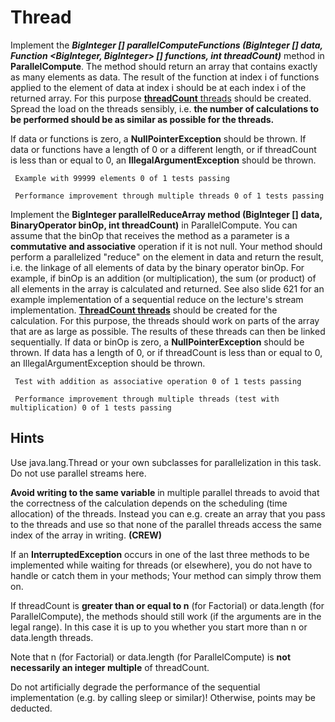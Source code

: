 # Thread

Implement the ***BigInteger [] parallelComputeFunctions (BigInteger [] data, Function <BigInteger, BigInteger> [] functions, int threadCount)*** method in **ParallelCompute**. The method should return an array that contains exactly as many elements as data. The result of the function at index i of functions applied to the element of data at index i should be at each index i of the returned array. For this purpose <u>**threadCount** threads</u> should be created. Spread the load on the threads sensibly, i.e. **the number of calculations to be performed should be as similar as possible for the threads.**

If data or functions is zero, a **NullPointerException** should be thrown. If data or functions have a length of 0 or a different length, or if threadCount is less than or equal to 0, an **IllegalArgumentException** should be thrown.

```
 Example with 99999 elements 0 of 1 tests passing
```

```
 Performance improvement through multiple threads 0 of 1 tests passing
```

Implement the **BigInteger parallelReduceArray method (BigInteger [] data, BinaryOperator <BigInteger> binOp, int threadCount)** in ParallelCompute. You can assume that the binOp that receives the method as a parameter is a **commutative and associative** operation if it is not null. Your method should perform a parallelized "reduce" on the element in data and return the result, i.e. the linkage of all elements of data by the binary operator binOp. For example, if binOp is an addition (or multiplication), the sum (or product) of all elements in the array is calculated and returned. See also slide 621 for an example implementation of a sequential reduce on the lecture's stream implementation.
**<u>ThreadCount threads</u>** should be created for the calculation. For this purpose, the threads should work on parts of the array that are as large as possible. The results of these threads can then be linked sequentially.
If data or binOp is zero, a **NullPointerException** should be thrown. If data has a length of 0, or if threadCount is less than or equal to 0, an IllegalArgumentException should be thrown.

```
 Test with addition as associative operation 0 of 1 tests passing
```

```
 Performance improvement through multiple threads (test with multiplication) 0 of 1 tests passing
```



## Hints

Use java.lang.Thread or your own subclasses for parallelization in this task. Do not use parallel streams here.

**Avoid writing to the same variable** in multiple parallel threads to avoid that the correctness of the calculation depends on the scheduling (time allocation) of the threads. Instead you can e.g. create an array that you pass to the threads and use so that none of the parallel threads access the same index of the array in writing. **(CREW)**

If an **InterruptedException** occurs in one of the last three methods to be implemented while waiting for threads (or elsewhere), you do not have to handle or catch them in your methods; Your method can simply throw them on.

If threadCount is **greater than or equal to n** (for Factorial) or data.length (for ParallelCompute), the methods should still work (if the arguments are in the legal range). In this case it is up to you whether you start more than n or data.length threads.

Note that n (for Factorial) or data.length (for ParallelCompute) is **not necessarily an integer multiple** of threadCount.

Do not artificially degrade the performance of the sequential implementation (e.g. by calling sleep or similar)! Otherwise, points may be deducted.